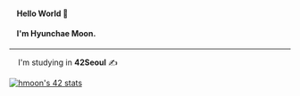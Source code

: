 #### &nbsp;&nbsp;&nbsp;&nbsp;Hello World 🙌
#### &nbsp;&nbsp;&nbsp;&nbsp;I'm Hyunchae Moon.
***


&nbsp;&nbsp;&nbsp;&nbsp;I'm studying in **42Seoul** ✍️  


[![hmoon's 42 stats](https://badge42.vercel.app/api/v2/cl1l5gsf5008409lh41luk1by/stats?cursusId=21&coalitionId=87)](https://github.com/JaeSeoKim/badge42)
